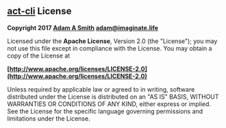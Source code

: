 ## [act-cli](https://github.com/imaginate/act-cli) License

**Copyright 2017 [Adam A Smith](https://imaginate.life) <adam@imaginate.life>**

Licensed under the **Apache License**, Version 2.0 (the "License");
you may not use this file except in compliance with the License.
You may obtain a copy of the License at

**[http://www.apache.org/licenses/LICENSE-2.0](http://www.apache.org/licenses/LICENSE-2.0)**

Unless required by applicable law or agreed to in writing, software
distributed under the License is distributed on an "AS IS" BASIS,
WITHOUT WARRANTIES OR CONDITIONS OF ANY KIND, either express or implied.
See the License for the specific language governing permissions and
limitations under the License.

